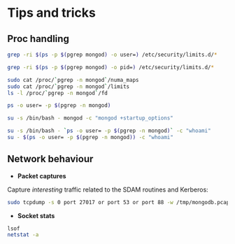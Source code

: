 # Tips and tricks

## Proc handling

```bash
grep -ri $(ps -p $(pgrep mongod) -o user=) /etc/security/limits.d/*

grep -ri $(ps -p $(pgrep mongod) -o pid=) /etc/security/limits.d/*

sudo cat /proc/`pgrep -n mongod`/numa_maps
sudo cat /proc/`pgrep -n mongod`/limits
ls -l /proc/`pgrep -n mongod`/fd

ps -o user= -p $(pgrep -n mongod)

su -s /bin/bash - mongod -c "mongod +startup_options"

su -s /bin/bash - `ps -o user= -p $(pgrep -n mongod)` -c "whoami"
su - $(ps -o user= -p $(pgrep -n mongod)) -c "whoami"
```

## Network behaviour

* **Packet captures**

Capture _interesting_ traffic related to the SDAM routines and Kerberos:

```bash
sudo tcpdump -s 0 port 27017 or port 53 or port 88 -w /tmp/mongodb.pcap
```

* **Socket stats**

```bash
lsof
netstat -a
```

